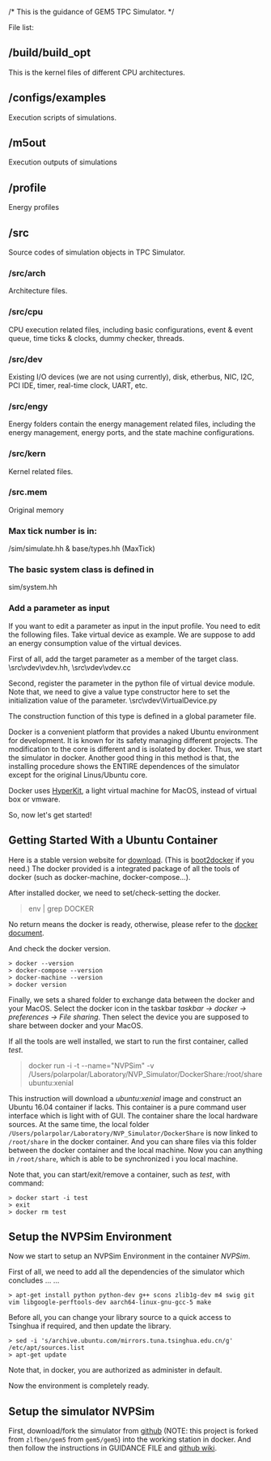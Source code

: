 /* This is the guidance of GEM5 TPC Simulator. */File list:##	/build/build_optThis is the kernel files of different CPU architectures.##	/configs/examplesExecution scripts of simulations.##	/m5outExecution outputs of simulations##	/profileEnergy profiles##	/srcSource codes of simulation objects in TPC Simulator.###	/src/archArchitecture files.###	/src/cpuCPU execution related files, including basic configurations, event & event queue, time ticks & clocks, dummy checker, threads.###	/src/devExisting I/O devices (we are not using currently), disk, etherbus, NIC, I2C, PCI IDE, timer, real-time clock, UART, etc.###	/src/engyEnergy folders contain the energy management related files, including the energy management, energy ports, and the state machine configurations.###	/src/kernKernel related files.###	/src.memOriginal memory### Max tick number is in:/sim/simulate.hh & base/types.hh (MaxTick)### The basic system class is defined in sim/system.hh### Add a parameter as inputIf you want to edit a parameter as input in the input profile. You need to edit the following files. Take virtual device as example. We are suppose to add an energy consumption value of the virtual devices.First of all, add the target parameter as a member of the target class.\src\vdev\vdev.hh, \src\vdev\vdev.ccSecond, register the parameter in the python file of virtual device module. Note that, we need to give a value type constructor here to set the initialization value of the parameter.\src\vdev\VirtualDevice.pyThe construction function of this type is defined in a global parameter file.Docker is a convenient platform that provides a naked Ubuntu environment for development. It is known for its safety managing different projects. The modification to the core is different and is isolated by docker. Thus, we start the simulator in docker. Another good thing in this method is that, the installing procedure shows the ENTIRE dependences of the simulator except for the original Linus/Ubuntu core. Docker uses [HyperKit](https://github.com/moby/hyperkit), a light virtual machine for MacOS, instead of virtual box or vmware. So, now let's get started!##	Getting Started With a Ubuntu ContainerHere is a stable version website for [download](https://docs.docker.com/docker-for-mac/install/#download-docker-for-mac). (This is [boot2docker](https://github.com/boot2docker/osx-installer/releasess) if you need.) The docker provided is a integrated package of all the tools of docker (such as docker-machine, docker-compose...). After installed docker, we need to set/check-setting the docker.> env | grep DOCKERNo return means the docker is ready, otherwise, please refer to the [docker document](https://docs.docker.com/docker-for-mac/docker-toolbox/#the-docker-for-mac-environment). And check the docker version.> 	> docker --version	> docker-compose --version	> docker-machine --version	> docker versionFinally, we sets a shared folder to exchange data between the docker and your MacOS.  Select the docker icon in the taskbar *taskbar -> docker -> preferences -> File sharing*. Then select the device you are supposed to share between docker and your MacOS.If all the tools are well installed, we start to run the first container, called *test*.>docker run -i -t --name="NVPSim" -v /Users/polarpolar/Laboratory/NVP_Simulator/DockerShare:/root/share ubuntu:xenialThis instruction will download a *ubuntu:xenial* image and construct an Ubuntu 16.04 container if lacks. This container is a pure command user interface which is light with of GUI. The container share the local hardware sources. At the same time, the local folder `/Users/polarpolar/Laboratory/NVP_Simulator/DockerShare` is now linked to `/root/share` in the docker container. And you can share files via this folder between the docker container and the local machine. Now you can anything in `/root/share`, which is able to be synchronized i you local machine.Note that, you can start/exit/remove a container, such as *test*, with command: > 	> docker start -i test	> exit	> docker rm test##	Setup the NVPSim EnvironmentNow we start to setup an NVPSim Environment in the container *NVPSim*. First of all, we need to add all the dependencies of the simulator which concludes ... ...	> apt-get install python python-dev g++ scons zlib1g-dev m4 swig git vim libgoogle-perftools-dev aarch64-linux-gnu-gcc-5 makeBefore all, you can change your library source to a quick access to Tsinghua if required, and then update the library.>	> sed -i 's/archive.ubuntu.com/mirrors.tuna.tsinghua.edu.cn/g' /etc/apt/sources.list 	> apt-get updateNote that, in docker, you are authorized as administer in default. Now the environment is completely ready.##	Setup the simulator NVPSimFirst, download/fork the simulator from [github](https://github.com/polarpolar/gem5) (NOTE: this project is forked from `zlfben/gem5` from `gem5/gem5`) into the working station in docker. And then follow the instructions in GUIDANCE FILE and [github wiki](https://github.com/zlfben/gem5/wiki).>
